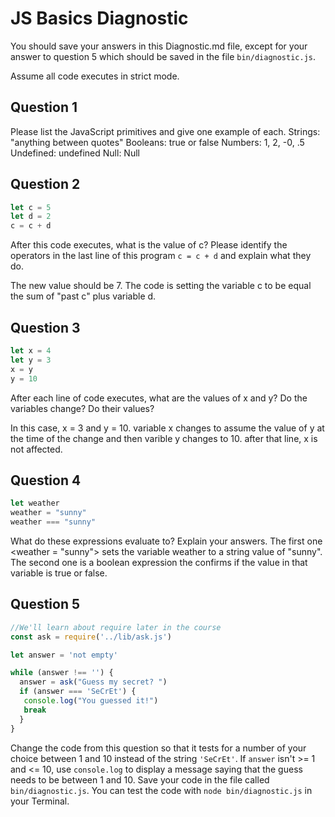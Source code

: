 # JS Basics Diagnostic

You should save your answers in this Diagnostic.md file, except for your answer to
question 5 which should be saved in the file `bin/diagnostic.js`.

Assume all code executes in strict mode.

## Question 1

Please list the JavaScript primitives and give one example of each.
Strings: "anything between quotes"
Booleans: true or false
Numbers: 1, 2, -0, .5
Undefined: undefined
Null: Null

## Question 2

```js
let c = 5
let d = 2
c = c + d

```

After this code executes, what is the value of c?  Please identify the operators in the last line of this program `c = c + d` and explain what they do.

The new value should be 7. The code is setting the variable c to be equal the sum of "past c" plus variable d.


## Question 3

```js
let x = 4
let y = 3
x = y
y = 10
```

After each line of code executes, what are the values of x and y?  Do the variables change?  Do their values?

In this case, x = 3 and y = 10. variable x changes to assume the value of y at the time of the change and then varible y changes to 10. after that line, x is not affected.


## Question 4

```js
let weather
weather = "sunny"
weather === "sunny"
```

What do these expressions evaluate to?  Explain your answers.
The first one <weather = "sunny"> sets the variable weather to a string value of "sunny".
The second one is a boolean expression the confirms if the value in that variable is true or false.

## Question 5

```js
//We'll learn about require later in the course
const ask = require('../lib/ask.js')

let answer = 'not empty'

while (answer !== '') {
  answer = ask("Guess my secret? ")
  if (answer === 'SeCrEt') {
   console.log("You guessed it!")
   break
  }
}
```

Change the code from this question so that it tests for a number of your choice
between 1 and 10 instead of the string `'SeCrEt'`.  If `answer` isn't >= 1 and
<= 10, use `console.log` to display a message saying that the guess needs to
be between 1 and 10.  Save your code in the file called `bin/diagnostic.js`.
You can test the code with `node bin/diagnostic.js` in your Terminal.
